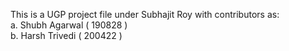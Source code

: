 This is a UGP project file under Subhajit Roy with contributors as:<br />
a. Shubh Agarwal ( 190828 )<br />
b. Harsh Trivedi ( 200422 )<br />


